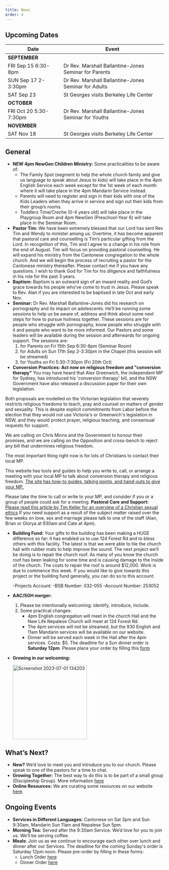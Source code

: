 ```yaml
---
title: News
order: 4
---
```


## Upcoming Dates

| Date | Event |
| ----- | ----- |
| **SEPTEMBER** | |
| FRI Sep 15 6:30-8pm | Dr Rev. Marshall Ballantine-Jones Seminar for Parents |
| SUN Sep 17 2-3:30pm | Dr Rev. Marshall Ballantine-Jones Seminar for Adults |
| SAT Sep 23 | St Georges visits Berkeley Life Center |
| **OCTOBER** | |
| FRI Oct 20 5:30-7:30pm | Dr Rev. Marshall Ballantine-Jones Seminar for Youths |
| **NOVEMBER** | |
| SAT Nov 18 | St Georges visits Berkeley Life Center |

## General

- **NEW 4pm NewGen Children Ministry:**
 Some practicalities to be aware of:
    - The Family Spot (segment to help the whole church family and give us language to speak about Jesus to kids) will take place in the 4pm English Service each week except for the 1st week of each month where it will take place in the 4pm Mandarin Service instead.
    - Parents will need to register and sign in their kids with one of the Kids Leaders when they arrive in service and sign out their kids from their group’s rooms.
    - Toddlers Time/Creche (0-4 years old) will take place in the Playgroup Room and 4pm NewGen (Preschool-Year 6) will take place in the Seminar Room.
- **Pastor Tim:** We have been extremely blessed that our Lord has sent Rev Tim and Wendy to minister among us. Overtime, it has become apparent that pastoral care and counselling is Tim’s particular gifting from the Lord. In recognition of this, Tim and I agree to a change in his role from the end of August. Tim will focus on providing pastoral counselling. He will expand his ministry from the Cantonese congregation to the whole church. And we will begin the process of recruiting a pastor for the Cantonese ministry thereafter. Please contact me if you have any questions. I wish to thank God for Tim for his diligence and faithfulness in his role for the past 3 years.   
- **Baptism:** Baptism is an outward sign of an inward reality and God’s grace towards his people who’ve come to trust in Jesus. Please speak to Rev. Alan if you are interested to be baptised in late Oct and early Nov. 
- **Seminar:** Dr Rev. Marshall Ballantine-Jones did his research on pornography and its impact on adolescents. He’ll be running some sessions to help us be aware of, address and think about some next steps for how to pursue holiness together. These sessions are for people who struggle with pornography, know people who struggle with it and people who want to be more informed. Our Pastors and some leaders will be available during the session and afterwards for ongoing support. The sessions are:
    1. for Parents on Fri 15th Sep 6:30-8pm (Seminar Room)
    2. for Adults on Sun 17th Sep 2-3:30pm in the Chapel (this session will be streamed)
    3. for Youths on Fri 5:30-7:30pm (Fri 20th Oct)
- **Conversion Practices: 
Act now on religious freedom and "conversion therapy"**
You may have heard that Alex Greenwich, the independent MP for Sydney, has introduced his 'conversion therapy' bill, and the NSW Government have also released a discussion paper for their own legislation.

Both proposals are modelled on the Victorian legislation that severely restricts religious freedoms to teach, pray and counsel on matters of gender and sexuality. This is despite explicit commitments from Labor before the election that they would not use Victoria's or Greenwich's legislation in NSW, and they would protect prayer, religious teaching, and consensual requests for support.

We are calling on Chris Minns and the Government to honour their promises, and we are calling on the Opposition and cross-bench to reject any bill that undermines religious freedom.

The most important thing right now is for lots of Christians to contact their local MP.

This website has tools and guides to help you write to, call, or arrange a meeting with your local MP to talk about conversion therapy and religious freedom. [The site has how-to guides, talking points, and hand-outs to give your MP.](https://contactyourmp.org.au)

Please take the time to call or write to your MP, and consider if you or a group of people could ask for a meeting.
**Pastoral Care and Support:** [Please read this article by Tim Keller for an overview of a Christian sexual ethics](https://www.christ2rculture.com/resources/Ministry-Blog/The-Gospel-and-Sex-by-Tim-Keller.pdf)
If you need support as a result of the subject matter raised over the few weeks on love, sex and marriage please talk to one of the staff (Alan, Brian or Glorya at 930am and Cate at 4pm). 

- **Building Fund:** Your gifts to the building has been making a HUGE difference so far: it has enabled us to use 124 Forest Rd and to bless others with this facility. The latest is that we were able to tile the church hall with rubber mats to help improve the sound. The next project we’ll be doing is to repair the church roof. As many of you know the church roof has been leaking for some time and is causing damage to the inside of the church. The costs to repair the roof is around $12,000. Work is due to commence this week.  If you would like to give towards this project or the building fund generally, you can do so to this account: 

    -Projects Account:
        -BSB Number: 032-055
        -Account Number: 253052
  
- **AAC/SGH merger:**
    1. Please be intentionally welcoming: identify, introduce, include. 
    2. Some practical changes: 
        - 4pm English congregation will meet in the church Hall and the New Life Nepalese Church will meet at 124 Forest Rd.
        - The 4pm services will not be streamed, but the 930 English and 11am Mandarin services will be available on our website.
        - Dinner will be served each week in the Hall after the 4pm services. Costs: $5. The deadline for a Sun dinner order is **Saturday 12pm**. Please place your order by filling this [form](https://tinyurl.com/sundinners)


- **Growing in our welcoming:**

  <img width="236" alt="Screenshot 2023-07-01 134203" src="https://github.com/stgeorgeshurstville/bulletin/assets/119166299/b540ac1c-0ba4-481e-90a5-5464939f7e4c">


## What’s Next?
- **New?** We’d love to meet you and introduce you to our church. Please speak to one of the pastors for a time to chat. 
- **Growing Together:** The best way to do this is to be part of a small group (Discipleship Group). More information [here](https://stgeorgeshurstville.org.au/discipleship-groups)
- **Online Resources:** We are curating some resources on our website [here](https://stgeorgeshurstville.org.au/lets-talk-about-christianity).  

## Ongoing Events
- **Services in Different Languages:** Cantonese on Sat 3pm and Sun 9:30am, Mandarin Sun 11am and Nepalese Sun 5pm. 
- **Morning Tea:**  Served after the 9:30am Service. We’d love for you to join us. We’ll be serving coffee.
- **Meals**: Join us as we continue to encourage each other over lunch and dinner after our Services. The deadline for the coming Sunday's order is Saturday 12pm noon. Please pre-order by filling in these forms:
   - Lunch Order [here](https://tinyurl.com/sunlunches)
   - Dinner Order [here](https://tinyurl.com/sundinners)


